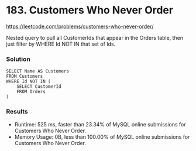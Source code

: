 # 183. Customers Who Never Order

https://leetcode.com/problems/customers-who-never-order/

Nested query to pull all CustomerIds that appear in the Orders table, then just filter by WHERE Id NOT IN that set of Ids.

### Solution
```
SELECT Name AS Customers
FROM Customers
WHERE Id NOT IN (
    SELECT CustomerId
    FROM Orders
) 
```

### Results
- Runtime: 525 ms, faster than 23.34% of MySQL online submissions for Customers Who Never Order.
- Memory Usage: 0B, less than 100.00% of MySQL online submissions for Customers Who Never Order.